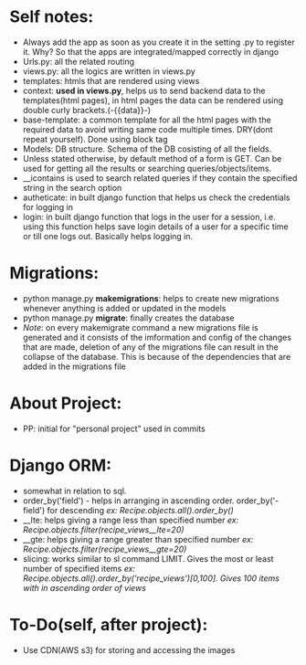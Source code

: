 # Self notes:
  - Always add the app as soon as you create it in the setting .py to register it. Why? So that the apps are integrated/mapped correctly in django
  - Urls.py: all the related routing
  - views.py: all the logics are written in views.py
  - templates: htmls that are rendered using views
  - context: **used in views.py**, helps us to send backend data to the templates(html pages), in html pages the data can be rendered using double curly brackets.(-{{data}}-)
  - base-template: a common template for all the html pages with the required data to avoid writing same code multiple times. DRY(dont repeat yourself). Done using block tag 
  - Models: DB structure. Schema of the DB cosisting of all the fields.
  - Unless stated otherwise, by default method of a form is GET. Can be used for getting all the results or searching queries/objects/items.
  - __icontains is used to search related queries if they contain the specified string in the search option
  - autheticate: in built django function that helps us check the credentials for logging in
  - login: in built django function that logs in the user for a session, i.e. using this function helps save login details of a user for a specific time or till one logs out. Basically helps logging in.
  

# Migrations:
  - python manage.py **makemigrations**: helps to create new migrations whenever anything is added or updated in the models
  - python manage.py **migrate**: finally creates the database
  - *Note*: on every makemigrate command a new migrations file is generated and it consists of the imformation and config of the changes that are made, deletion of any of the migrations file can result in the collapse of the database. This is because of the dependencies that are added in the migrations file

# About Project:
  - PP: initial for "personal project" used in commits

# Django ORM:
  - somewhat in relation to sql.
  - order_by('field') - helps in arranging in ascending order. order_by('-field') for descending
    *ex: Recipe.objects.all().order_by()*
  - __lte: helps giving a range less than specified number
    *ex: Recipe.objects.filter(recipe_views__lte=20)*
  - __gte: helps giving a range greater than specified number
    *ex: Recipe.objects.filter(recipe_views__gte=20)*
  - slicing: works similar to sl command LIMIT. Gives the most or least number of specified items
    *ex: Recipe.objects.all().order_by('recipe_views')[0,100]. Gives 100 items with in ascending order of views* 

# To-Do(self, after project):
  - Use CDN(AWS s3) for storing and accessing the images